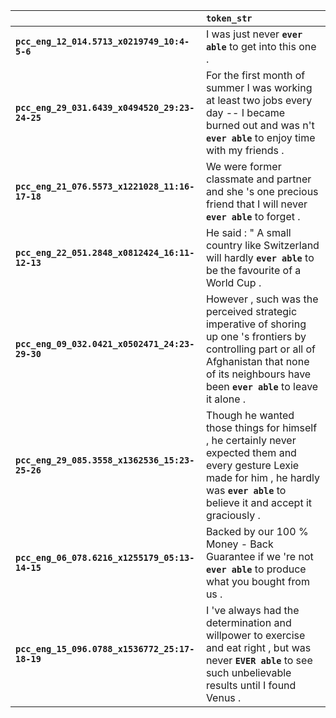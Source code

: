|                                                | `token_str`                                                                                                                                                                                                |
|:-----------------------------------------------|:-----------------------------------------------------------------------------------------------------------------------------------------------------------------------------------------------------------|
| **`pcc_eng_12_014.5713_x0219749_10:4-5-6`**    | I was just never __``ever able``__ to get into this one .                                                                                                                                                  |
| **`pcc_eng_29_031.6439_x0494520_29:23-24-25`** | For the first month of summer I was working at least two jobs every day -- I became burned out and was n't __``ever able``__ to enjoy time with my friends .                                               |
| **`pcc_eng_21_076.5573_x1221028_11:16-17-18`** | We were former classmate and partner and she 's one precious friend that I will never __``ever able``__ to forget .                                                                                        |
| **`pcc_eng_22_051.2848_x0812424_16:11-12-13`** | He said : " A small country like Switzerland will hardly __``ever able``__ to be the favourite of a World Cup .                                                                                            |
| **`pcc_eng_09_032.0421_x0502471_24:23-29-30`** | However , such was the perceived strategic imperative of shoring up one 's frontiers by controlling part or all of Afghanistan that none of its neighbours have been __``ever able``__ to leave it alone . |
| **`pcc_eng_29_085.3558_x1362536_15:23-25-26`** | Though he wanted those things for himself , he certainly never expected them and every gesture Lexie made for him , he hardly was __``ever able``__ to believe it and accept it graciously .               |
| **`pcc_eng_06_078.6216_x1255179_05:13-14-15`** | Backed by our 100 % Money - Back Guarantee if we 're not __``ever able``__ to produce what you bought from us .                                                                                            |
| **`pcc_eng_15_096.0788_x1536772_25:17-18-19`** | I 've always had the determination and willpower to exercise and eat right , but was never __``EVER able``__ to see such unbelievable results until I found Venus .                                        |